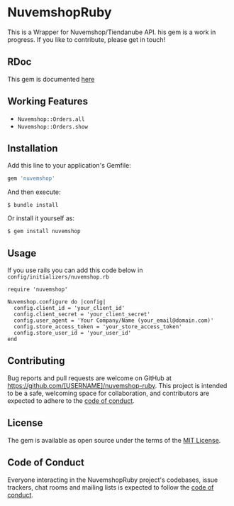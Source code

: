 # NuvemshopRuby

This is a Wrapper for Nuvemshop/Tiendanube API. his gem is a work in progress. If you like to contribute, please get in touch!

## RDoc

This gem is documented [here](https://www.rubydoc.info/github/alexandreh92/nuvemshop-ruby)


## Working Features

- `Nuvemshop::Orders.all`
- `Nuvemshop::Orders.show`

## Installation

Add this line to your application's Gemfile:

```ruby
gem 'nuvemshop'
```

And then execute:

    $ bundle install

Or install it yourself as:

    $ gem install nuvemshop

## Usage

If you use rails you can add this code below in `config/initializers/nuvemshop.rb`
```
require 'nuvemshop'

Nuvemshop.configure do |config|
  config.client_id = 'your_client_id'
  config.client_secret = 'your_client_secret'
  config.user_agent = 'Your Company/Name (your_email@domain.com)'
  config.store_access_token = 'your_store_access_token'
  config.store_user_id = 'your_user_id'
end
```

## Contributing

Bug reports and pull requests are welcome on GitHub at https://github.com/[USERNAME]/nuvemshop-ruby. This project is intended to be a safe, welcoming space for collaboration, and contributors are expected to adhere to the [code of conduct](https://github.com/[USERNAME]/nuvemshop_ruby/blob/master/CODE_OF_CONDUCT.md).

## License

The gem is available as open source under the terms of the [MIT License](https://opensource.org/licenses/MIT).

## Code of Conduct

Everyone interacting in the NuvemshopRuby project's codebases, issue trackers, chat rooms and mailing lists is expected to follow the [code of conduct](https://github.com/[USERNAME]/nuvemshop_ruby/blob/master/CODE_OF_CONDUCT.md).
